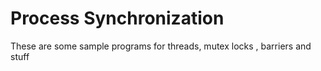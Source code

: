 # Process Synchronization
These are some sample programs for threads, mutex locks , barriers and stuff
